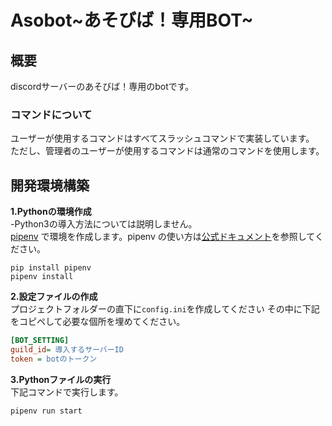 # Asobot~あそびば！専用BOT~
## 概要

discordサーバーのあそびば！専用のbotです。
### コマンドについて  
 ユーザーが使用するコマンドはすべてスラッシュコマンドで実装しています。  
 ただし、管理者のユーザーが使用するコマンドは通常のコマンドを使用します。


## 開発環境構築

**1.Pythonの環境作成**  
-Python3の導入方法については説明しません。  
[pipenv](https://github.com/pypa/pipenv) で環境を作成します。pipenv の使い方は[公式ドキュメント](https://pipenv-ja.readthedocs.io/ja/translate-ja/)を参照してください。  
```shell
pip install pipenv
pipenv install 
```
**2.設定ファイルの作成**  
プロジェクトフォルダーの直下に`config.ini`を作成してください
その中に下記をコピペして必要な個所を埋めてください。  
```INI
[BOT_SETTING]
guild_id= 導入するサーバーID
token = botのトークン
```
**3.Pythonファイルの実行**  
下記コマンドで実行します。
```shell
pipenv run start
```
